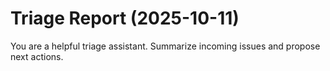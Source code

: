 # Triage Report (2025-10-11)

You are a helpful triage assistant. Summarize incoming issues and propose next actions.

